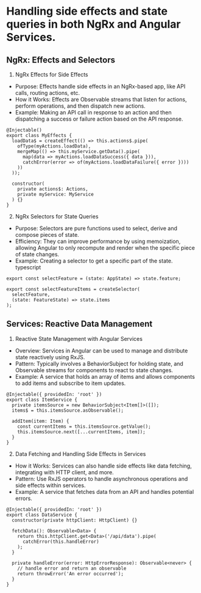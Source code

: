 # Handling side effects and state queries in both NgRx and Angular Services.

## NgRx: Effects and Selectors

1. NgRx Effects for Side Effects

- Purpose: Effects handle side effects in an NgRx-based app, like API calls, routing actions, etc.
- How it Works: Effects are Observable streams that listen for actions, perform operations, and then dispatch new actions.
- Example: Making an API call in response to an action and then dispatching a success or failure action based on the API response.

```
@Injectable()
export class MyEffects {
  loadData$ = createEffect(() => this.actions$.pipe(
    ofType(myActions.loadData),
    mergeMap(() => this.myService.getData().pipe(
      map(data => myActions.loadDataSuccess({ data })),
      catchError(error => of(myActions.loadDataFailure({ error })))
    ))
  ));

  constructor(
    private actions$: Actions,
    private myService: MyService
  ) {}
}

```

2. NgRx Selectors for State Queries

- Purpose: Selectors are pure functions used to select, derive and compose pieces of state.
- Efficiency: They can improve performance by using memoization, allowing Angular to only recompute and render when the specific piece of state changes.
- Example: Creating a selector to get a specific part of the state.
  typescript

```
export const selectFeature = (state: AppState) => state.feature;

export const selectFeatureItems = createSelector(
  selectFeature,
  (state: FeatureState) => state.items
);

```

## Services: Reactive Data Management

1. Reactive State Management with Angular Services

- Overview: Services in Angular can be used to manage and distribute state reactively using RxJS.
- Pattern: Typically involves a BehaviorSubject for holding state, and Observable streams for components to react to state changes.
- Example: A service that holds an array of items and allows components to add items and subscribe to item updates.

```
@Injectable({ providedIn: 'root' })
export class ItemService {
  private itemsSource = new BehaviorSubject<Item[]>([]);
  items$ = this.itemsSource.asObservable();

  addItem(item: Item) {
    const currentItems = this.itemsSource.getValue();
    this.itemsSource.next([...currentItems, item]);
  }
}

```

2. Data Fetching and Handling Side Effects in Services

- How it Works: Services can also handle side effects like data fetching, integrating with HTTP client, and more.
- Pattern: Use RxJS operators to handle asynchronous operations and side effects within services.
- Example: A service that fetches data from an API and handles potential errors.

```
@Injectable({ providedIn: 'root' })
export class DataService {
  constructor(private httpClient: HttpClient) {}

  fetchData(): Observable<Data> {
    return this.httpClient.get<Data>('/api/data').pipe(
      catchError(this.handleError)
    );
  }

  private handleError(error: HttpErrorResponse): Observable<never> {
    // handle error and return an observable
    return throwError('An error occurred');
  }
}

```
